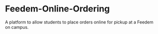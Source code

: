 # Feedem-Online-Ordering
A platform to allow students to place orders online for pickup at a Feedem on campus.
